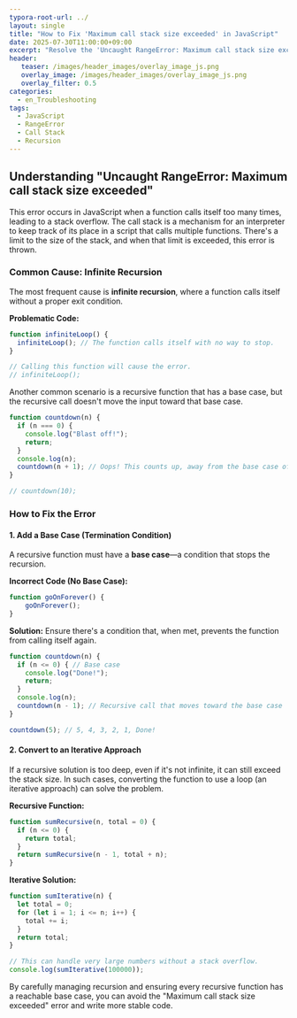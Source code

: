 ```yaml
---
typora-root-url: ../
layout: single
title: "How to Fix 'Maximum call stack size exceeded' in JavaScript"
date: 2025-07-30T11:00:00+09:00
excerpt: "Resolve the 'Uncaught RangeError: Maximum call stack size exceeded' in JavaScript by identifying infinite recursion and implementing proper base cases in your functions."
header:
   teaser: /images/header_images/overlay_image_js.png
   overlay_image: /images/header_images/overlay_image_js.png
   overlay_filter: 0.5
categories:
  - en_Troubleshooting
tags:
  - JavaScript
  - RangeError
  - Call Stack
  - Recursion
---
```


## Understanding "Uncaught RangeError: Maximum call stack size exceeded"

This error occurs in JavaScript when a function calls itself too many times, leading to a stack overflow. The call stack is a mechanism for an interpreter to keep track of its place in a script that calls multiple functions. There's a limit to the size of the stack, and when that limit is exceeded, this error is thrown.

### Common Cause: Infinite Recursion

The most frequent cause is **infinite recursion**, where a function calls itself without a proper exit condition.

**Problematic Code:**
```javascript
function infiniteLoop() {
  infiniteLoop(); // The function calls itself with no way to stop.
}

// Calling this function will cause the error.
// infiniteLoop(); 
```

Another common scenario is a recursive function that has a base case, but the recursive call doesn't move the input toward that base case.

```javascript
function countdown(n) {
  if (n === 0) {
    console.log("Blast off!");
    return;
  }
  console.log(n);
  countdown(n + 1); // Oops! This counts up, away from the base case of 0.
}

// countdown(10);
```

### How to Fix the Error

#### 1. Add a Base Case (Termination Condition)

A recursive function must have a **base case**—a condition that stops the recursion.

**Incorrect Code (No Base Case):**
```javascript
function goOnForever() {
    goOnForever();
}
```

**Solution:**
Ensure there's a condition that, when met, prevents the function from calling itself again.

```javascript
function countdown(n) {
  if (n <= 0) { // Base case
    console.log("Done!");
    return;
  }
  console.log(n);
  countdown(n - 1); // Recursive call that moves toward the base case
}

countdown(5); // 5, 4, 3, 2, 1, Done!
```

#### 2. Convert to an Iterative Approach

If a recursive solution is too deep, even if it's not infinite, it can still exceed the stack size. In such cases, converting the function to use a loop (an iterative approach) can solve the problem.

**Recursive Function:**
```javascript
function sumRecursive(n, total = 0) {
  if (n <= 0) {
    return total;
  }
  return sumRecursive(n - 1, total + n);
}
```

**Iterative Solution:**
```javascript
function sumIterative(n) {
  let total = 0;
  for (let i = 1; i <= n; i++) {
    total += i;
  }
  return total;
}

// This can handle very large numbers without a stack overflow.
console.log(sumIterative(100000)); 
```

By carefully managing recursion and ensuring every recursive function has a reachable base case, you can avoid the "Maximum call stack size exceeded" error and write more stable code.
